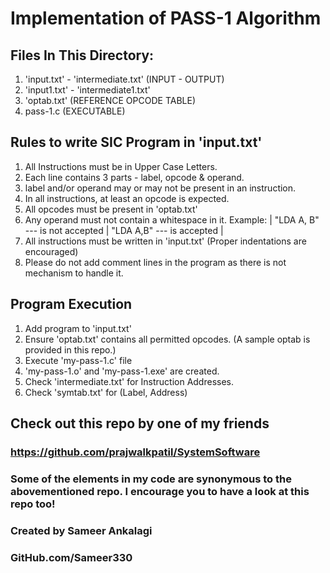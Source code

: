 # Implementation of PASS-1 Algorithm

## Files In This Directory:
  1. 'input.txt' - 'intermediate.txt' (INPUT - OUTPUT)
  2. 'input1.txt' - 'intermediate1.txt'
  3. 'optab.txt' (REFERENCE OPCODE TABLE)
  4. pass-1.c (EXECUTABLE)

## Rules to write SIC Program in 'input.txt'
  1. All Instructions must be in Upper Case Letters.
  2. Each line contains 3 parts - label, opcode & operand.
  3. label and/or operand may or may not be present in an instruction.
  4. In all instructions, at least an opcode is expected.
  5. All opcodes must be present in 'optab.txt'
  6. Any operand must not contain a whitespace in it.
     Example: 
     | "LDA A, B" --- is not accepted  | "LDA A,B" --- is accepted |
  7. All instructions must be written in 'input.txt' (Proper indentations are encouraged)
  8. Please do not add comment lines in the program as there is not mechanism to handle it.

## Program Execution
  1. Add program to 'input.txt'
  2. Ensure 'optab.txt' contains all permitted opcodes. (A sample optab is provided in this repo.)
  3. Execute 'my-pass-1.c' file
  4. 'my-pass-1.o' and 'my-pass-1.exe' are created.
  5. Check 'intermediate.txt' for Instruction Addresses.
  6. Check 'symtab.txt' for (Label, Address)

## Check out this repo by one of my friends
### https://github.com/prajwalkpatil/SystemSoftware
### Some of the elements in my code are synonymous to the abovementioned repo. I encourage you to have a look at this repo too!

### Created by Sameer Ankalagi
### GitHub.com/Sameer330

